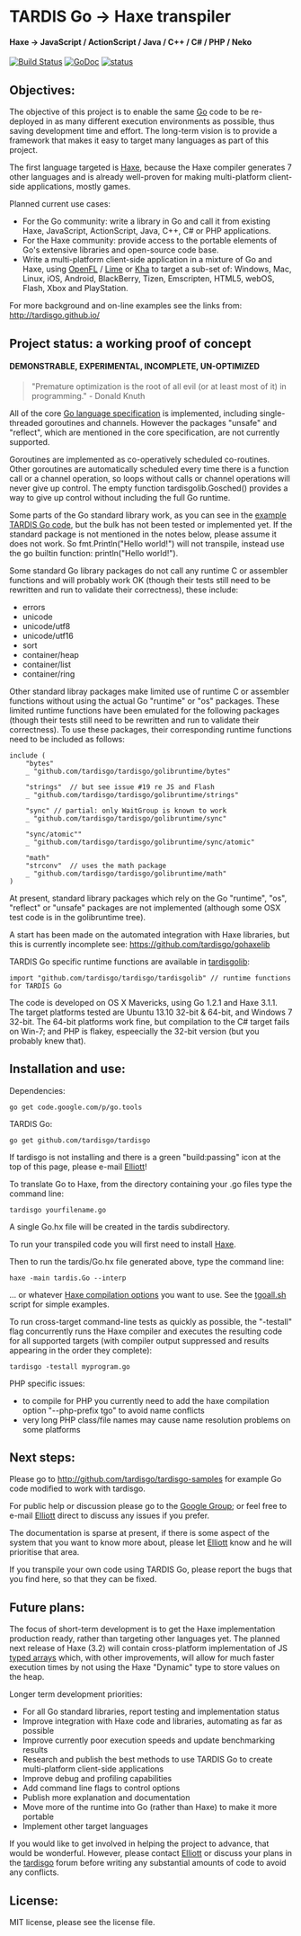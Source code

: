 # TARDIS Go -> Haxe transpiler

#### Haxe -> JavaScript / ActionScript / Java / C++ / C# / PHP / Neko

[![Build Status](https://travis-ci.org/tardisgo/tardisgo.png?branch=master)](https://travis-ci.org/tardisgo/tardisgo)
[![GoDoc](https://godoc.org/github.com/tardisgo/tardisgo?status.png)](https://godoc.org/github.com/tardisgo/tardisgo)
[![status](https://sourcegraph.com/api/repos/github.com/tardisgo/tardisgo/badges/status.png)](https://sourcegraph.com/github.com/tardisgo/tardisgo)

## Objectives:
The objective of this project is to enable the same [Go](http://golang.org) code to be re-deployed in  as many different execution environments as possible, thus saving development time and effort. 
The long-term vision is to provide a framework that makes it easy to target many languages as part of this project.

The first language targeted is [Haxe](http://haxe.org), because the Haxe compiler generates 7 other languages and is already well-proven for making multi-platform client-side applications, mostly games. 

Planned current use cases: 
- For the Go community: write a library in Go and call it from  existing Haxe, JavaScript, ActionScript, Java, C++, C# or PHP applications. 
- For the Haxe community: provide access to the portable elements of Go's extensive libraries and open-source code base.
- Write a multi-platform client-side application in a mixture of Go and Haxe, using [OpenFL](http://openfl.org) / [Lime](https://github.com/openfl/lime) or [Kha](http://kha.ktxsoftware.com/) to target a sub-set of: 
Windows,
Mac,
Linux,
iOS,
Android,
BlackBerry,
Tizen,
Emscripten,
HTML5,
webOS,
Flash,
Xbox and PlayStation.

For more background and on-line examples see the links from: http://tardisgo.github.io/

## Project status: a working proof of concept
####  DEMONSTRABLE, EXPERIMENTAL, INCOMPLETE,  UN-OPTIMIZED

> "Premature optimization is the root of all evil (or at least most of it) in programming." - Donald Knuth

All of the core [Go language specification](http://golang.org/ref/spec) is implemented, including single-threaded goroutines and channels. However the packages "unsafe" and "reflect", which are mentioned in the core specification, are not currently supported. 

Goroutines are implemented as co-operatively scheduled co-routines. Other goroutines are automatically scheduled every time there is a function call or a channel operation, so loops without calls or channel operations will never give up control. The empty function tardisgolib.Gosched() provides a way to give up control without including the full Go runtime.  

Some parts of the Go standard library work, as you can see in the [example TARDIS Go code](http://github.com/tardisgo/tardisgo-samples), but the bulk has not been  tested or implemented yet. If the standard package is not mentioned in the notes below, please assume it does not work. So fmt.Println("Hello world!") will not transpile, instead use the go builtin function: println("Hello world!").  

Some standard Go library packages do not call any runtime C or assembler functions and will probably work OK (though their tests still need to be rewritten and run to validate their correctness), these include:
- errors
- unicode
- unicode/utf8 
- unicode/utf16
- sort
- container/heap
- container/list
- container/ring

Other standard libray packages make limited use of runtime C or assembler functions without using the actual Go "runtime" or "os" packages. These limited runtime functions have been emulated for the following packages (though their tests still need to be rewritten and run to validate their correctness). To use these packages, their corresponding runtime functions need to be included as follows:
```
include ( 
	"bytes" 
	_ "github.com/tardisgo/tardisgo/golibruntime/bytes"
	
	"strings"  // but see issue #19 re JS and Flash
	_ "github.com/tardisgo/tardisgo/golibruntime/strings"
	
	"sync" // partial: only WaitGroup is known to work 
	_ "github.com/tardisgo/tardisgo/golibruntime/sync"
	
	"sync/atomic""
	_ "github.com/tardisgo/tardisgo/golibruntime/sync/atomic"
	
	"math"
	"strconv"  // uses the math package
	_ "github.com/tardisgo/tardisgo/golibruntime/math"
)
```
At present, standard library packages which rely on the Go "runtime", "os", "reflect" or "unsafe" packages are not implemented (although some OSX test code is in the golibruntime tree).

A start has been made on the automated integration with Haxe libraries, but this is currently incomplete see: https://github.com/tardisgo/gohaxelib

TARDIS Go specific runtime functions are available in [tardisgolib](https://github.com/tardisgo/tardisgo/tree/master/tardisgolib):
```
import "github.com/tardisgo/tardisgo/tardisgolib" // runtime functions for TARDIS Go
```

The code is developed on OS X Mavericks‎, using Go 1.2.1 and Haxe 3.1.1. The target platforms tested are Ubuntu 13.10 32-bit & 64-bit, and Windows 7 32-bit. The 64-bit platforms work fine, but compilation to the C# target fails on Win-7; and PHP is flakey, espeecially the 32-bit version (but you probably knew that).

## Installation and use:
 
Dependencies:
```
go get code.google.com/p/go.tools
```

TARDIS Go:
```
go get github.com/tardisgo/tardisgo
```

If tardisgo is not installing and there is a green "build:passing" icon at the top of this page, please e-mail [Elliott](https://github.com/elliott5)!

To translate Go to Haxe, from the directory containing your .go files type the command line: 
```
tardisgo yourfilename.go 
``` 
A single Go.hx file will be created in the tardis subdirectory.

To run your transpiled code you will first need to install [Haxe](http://haxe.org).

Then to run the tardis/Go.hx file generated above, type the command line: 
```
haxe -main tardis.Go --interp
```
... or whatever [Haxe compilation options](http://haxe.org/doc/compiler) you want to use. 
See the [tgoall.sh](https://github.com/tardisgo/tardisgo-samples/blob/master/scripts/tgoall.sh) script for simple examples.

To run cross-target command-line tests as quickly as possible, the "-testall" flag  concurrently runs the Haxe compiler and executes the resulting code for all supported targets (with compiler output suppressed and results appearing in the order they complete):
```
tardisgo -testall myprogram.go
```

PHP specific issues:
* to compile for PHP you currently need to add the haxe compilation option "--php-prefix tgo" to avoid name conflicts
* very long PHP class/file names may cause name resolution problems on some platforms

## Next steps:
Please go to http://github.com/tardisgo/tardisgo-samples for example Go code modified to work with tardisgo.

For public help or discussion please go to the [Google Group](https://groups.google.com/d/forum/tardisgo); or feel free to e-mail [Elliott](https://github.com/elliott5) direct to discuss any issues if you prefer.

The documentation is sparse at present, if there is some aspect of the system that you want to know more about, please let [Elliott](https://github.com/elliott5) know and he will prioritise that area.

If you transpile your own code using TARDIS Go, please report the bugs that you find here, so that they can be fixed.

## Future plans:

The focus of short-term development is to get the Haxe implementation production ready, rather than targeting other languages yet. The planned next release of Haxe (3.2) will contain cross-platform implementation of JS [typed arrays](https://github.com/HaxeFoundation/haxe/issues/3073) which, with other improvements, will allow for much faster execution times by not using the Haxe "Dynamic" type to store values on the heap.

Longer term development priorities:
- For all Go standard libraries, report testing and implementation status
- Improve integration with Haxe code and libraries, automating as far as possible
- Improve currently poor execution speeds and update benchmarking results
- Research and publish the best methods to use TARDIS Go to create multi-platform client-side applications
- Improve debug and profiling capabilities
- Add command line flags to control options
- Publish more explanation and documentation
- Move more of the runtime into Go (rather than Haxe) to make it more portable 
- Implement other target languages

If you would like to get involved in helping the project to advance, that would be wonderful. However, please contact [Elliott](https://github.com/elliott5) or discuss your plans in the [tardisgo](https://groups.google.com/d/forum/tardisgo) forum before writing any substantial amounts of code to avoid any conflicts. 

## License:

MIT license, please see the license file.
